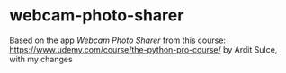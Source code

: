 # webcam-photo-sharer

Based on the app _Webcam Photo Sharer_ from this course: https://www.udemy.com/course/the-python-pro-course/ by Ardit Sulce, with my changes
